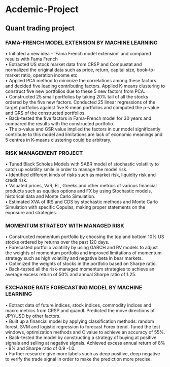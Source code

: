 # Acdemic-Project
## Quant trading project
### FAMA-FRENCH MODEL EXTENSION BY MACHINE LEARNING   		
•	Initiated a new idea – ‘Fama French model extension’ and compared results with Fama French  
•	Extracted US stock market data from CRSP and Compustat and normalized the original data such as price, return, capital size, book-to-market ratio, operation income etc.  
•	Applied PCA method to minimize the correlations among these factors and decided five leading contributing factors. Applied K-means clustering to construct five new portfolios due to these 5 new factors from PCA.  
•	Constructed 25 small portfolios by taking 20% tail of all the stocks ordered by the five new factors. Conducted 25 linear regressions of the target portfolios against five K-mean portfolios and computed the p-value and GRS of the constructed portfolios.  
•	Back-tested the five factors in Fama-French model for 30 years and compared the results with the constructed portfolio.   
•	The p-value and GSR value implied the factors in our model significantly contribute to this model and limitations are lack of economic meanings and 5 centres in K-means clustering could be arbitrary.  

### RISK MANAGEMENT PROJECT
•	Tuned Black Scholes Models with SABR model of stochastic volatility to catch up volatility smile in order to manage the model risk.  
•	Identified different kinds of risks such as market risk, liquidity risk and credit risk.   
•	Valuated prices, VaR, EL, Greeks and other metrics of various financial products such as equities options and FX by using Stochastic models, historical data and Monte Carlo Simulation.   
•	Estimated XVA of IRS and CDS by stochastic methods and Monte Carlo Simulation with specific Copulas, making proper statements on the exposure and strategies.  
  
### MOMENTUM STRATEGY WITH MANAGED RISK	
•	Constructed momentum portfolio by choosing the top and bottom 10% US stocks ordered by returns over the past 120 days.   
•	Forecasted portfolio volatility by using GARCH and RV models to adjust the weights of momentum portfolio and improved limitations of momentum strategy such as high volatility and negative beta in bear markets.  
•	Optimized the weights of stocks in the portfolio based on Sharpe ratio.   
•	Back-tested all the risk-managed momentum strategies to achieve an average excess return of 50% and annual Sharpe ratio of 1.25.  

### EXCHANGE RATE FORECASTING MODEL BY MACHINE LEARNING
•	Extract data of future indices, stock indices, commodity indices and macro metrics from CRSP and quandl. Predicted the move directions of JPY/USD by other factors.   
•	Built up a financial model by applying classification methods: random forest, SVM and logistic regression to forecast Forex trend. Tuned the test windows, optimization methods and C value to achieve an accuracy of 55%.  
•	Back-tested the model by constructing a strategy of buying at positive signals and selling at negative signals. Achieved excess annual return of 8% - 9% and Sharpe ratio of 0.9 -1.0.  
•	Further research: give more labels such as deep positive, deep negative to verify the trade signal in order to make the prediction more precise.  

